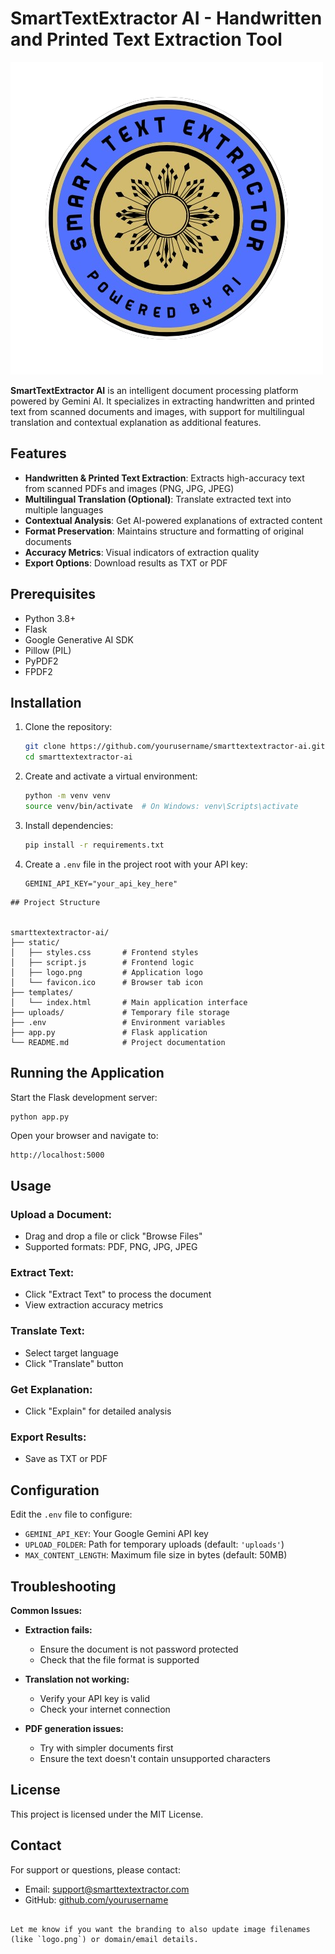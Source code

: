 

# SmartTextExtractor AI - Handwritten and Printed Text Extraction Tool

![SmartTextExtractor AI Logo](/static/logo.png)

**SmartTextExtractor AI** is an intelligent document processing platform powered by Gemini AI. It specializes in extracting handwritten and printed text from scanned documents and images, with support for multilingual translation and contextual explanation as additional features.

## Features

- **Handwritten & Printed Text Extraction**: Extracts high-accuracy text from scanned PDFs and images (PNG, JPG, JPEG)
- **Multilingual Translation (Optional)**: Translate extracted text into multiple languages
- **Contextual Analysis**: Get AI-powered explanations of extracted content
- **Format Preservation**: Maintains structure and formatting of original documents
- **Accuracy Metrics**: Visual indicators of extraction quality
- **Export Options**: Download results as TXT or PDF

## Prerequisites

- Python 3.8+
- Flask
- Google Generative AI SDK
- Pillow (PIL)
- PyPDF2
- FPDF2

## Installation

1. Clone the repository:
   ```bash
   git clone https://github.com/yourusername/smarttextextractor-ai.git
   cd smarttextextractor-ai


2. Create and activate a virtual environment:

   ```bash
   python -m venv venv
   source venv/bin/activate  # On Windows: venv\Scripts\activate
   ```

3. Install dependencies:

   ```bash
   pip install -r requirements.txt
   ```

4. Create a `.env` file in the project root with your API key:

   ```env
   GEMINI_API_KEY="your_api_key_here"
   ```
  ```
## Project Structure


smarttextextractor-ai/
├── static/
│   ├── styles.css       # Frontend styles
│   ├── script.js        # Frontend logic
│   ├── logo.png         # Application logo
│   └── favicon.ico      # Browser tab icon
├── templates/
│   └── index.html       # Main application interface
├── uploads/             # Temporary file storage
├── .env                 # Environment variables
├── app.py               # Flask application
└── README.md            # Project documentation
```

## Running the Application

Start the Flask development server:

```bash
python app.py
```

Open your browser and navigate to:

```
http://localhost:5000
```

## Usage

### Upload a Document:

* Drag and drop a file or click "Browse Files"
* Supported formats: PDF, PNG, JPG, JPEG

### Extract Text:

* Click "Extract Text" to process the document
* View extraction accuracy metrics

### Translate Text:

* Select target language
* Click "Translate" button

### Get Explanation:

* Click "Explain" for detailed analysis

### Export Results:

* Save as TXT or PDF

## Configuration

Edit the `.env` file to configure:

* `GEMINI_API_KEY`: Your Google Gemini API key
* `UPLOAD_FOLDER`: Path for temporary uploads (default: `'uploads'`)
* `MAX_CONTENT_LENGTH`: Maximum file size in bytes (default: 50MB)

## Troubleshooting

**Common Issues:**

* **Extraction fails:**

  * Ensure the document is not password protected
  * Check that the file format is supported

* **Translation not working:**

  * Verify your API key is valid
  * Check your internet connection

* **PDF generation issues:**

  * Try with simpler documents first
  * Ensure the text doesn't contain unsupported characters

## License

This project is licensed under the MIT License.

## Contact

For support or questions, please contact:

* Email: [support@smarttextextractor.com](Deepak.B.in@outlook.com)
* GitHub: [github.com/yourusername]([https://github.com/yourusername](https://github.com/deepak5256))

```

Let me know if you want the branding to also update image filenames (like `logo.png`) or domain/email details.
```
